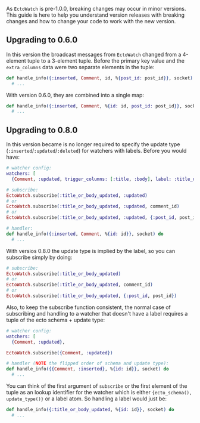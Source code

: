 As `EctoWatch` is pre-1.0.0, breaking changes may occur in minor versions. This guide is here to help you understand version releases with breaking changes and how to change your code to work with the new version.

## Upgrading to 0.6.0

In this version the broadcast messages from `EctoWatch` changed from a 4-element tuple to a 3-element tuple. Before the primary key value and the `extra_columns` data were two separate elements in the tuple:

```elixir
def handle_info({:inserted, Comment, id, %{post_id: post_id}}, socket) do
  # ...
```

With version 0.6.0, they are combined into a single map:

```elixir
def handle_info({:inserted, Comment, %{id: id, post_id: post_id}}, socket) do
  # ...
```

## Upgrading to 0.8.0

In this version became is no longer required to specify the update type (`:inserted`/`:updated`/`:deleted`) for watchers with labels.  Before you would have:

```elixir
# watcher config:
watchers: [
  {Comment, :updated, trigger_columns: [:title, :body], label: :title_or_body_updated},

# subscribe:
EctoWatch.subscribe(:title_or_body_updated, :updated)
# or
EctoWatch.subscribe(:title_or_body_updated, :updated, comment_id)
# or
EctoWatch.subscribe(:title_or_body_updated, :updated, {:post_id, post_id})

# handler:
def handle_info({:inserted, Comment, %{id: id}}, socket) do
  # ...
```

With versios 0.8.0 the update type is implied by the label, so you can subscribe simply by doing:

```elixir
# subscribe:
EctoWatch.subscribe(:title_or_body_updated)
# or
EctoWatch.subscribe(:title_or_body_updated, comment_id)
# or
EctoWatch.subscribe(:title_or_body_updated, {:post_id, post_id})
```

Also, to keep the subscribe function consistent, the normal case of subscribing and handling to a watcher that doesn't have a label requires a tuple of the ecto schema + update type:

```elixir
# watcher config:
watchers: [
  {Comment, :updated},

EctoWatch.subscribe({Comment, :updated})

# handler (NOTE the flipped order of schema and update type):
def handle_info({{Comment, :inserted}, %{id: id}}, socket) do
  # ...
```

You can think of the first argument of `subscribe` or the first element of the tuple as an lookup identifier for the watcher which is either `{ecto_schema(), update_type()}` or a label atom.  So handling a label would just be:


```elixir
def handle_info({:title_or_body_updated, %{id: id}}, socket) do
  # ...
```

